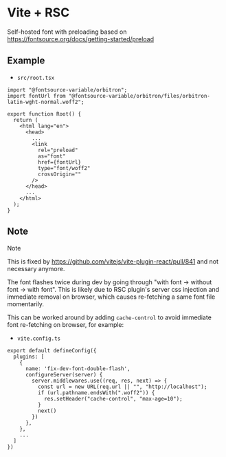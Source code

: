 # Vite + RSC

Self-hosted font with preloading based on https://fontsource.org/docs/getting-started/preload

## Example

- `src/root.tsx`

```tsx
import "@fontsource-variable/orbitron";
import fontUrl from "@fontsource-variable/orbitron/files/orbitron-latin-wght-normal.woff2";

export function Root() {
  return (
    <html lang="en">
      <head>
        ...
        <link
          rel="preload"
          as="font"
          href={fontUrl}
          type="font/woff2"
          crossOrigin=""
        />
      </head>
      ...
    </html>
  );
}
```

## Note

> [!NOTE]
> This is fixed by https://github.com/vitejs/vite-plugin-react/pull/841 and not necessary anymore.

The font flashes twice during dev by going through "with font -> without font -> with font".
This is likely due to RSC plugin's server css injection and immediate removal on browser, which causes re-fetching a same font file momentarily.

This can be worked around by adding `cache-control` to avoid immediate font re-fetching on browser, for example:

- `vite.config.ts`

```tsx
export default defineConfig({
  plugins: [
    {
      name: 'fix-dev-font-double-flash',
      configureServer(server) {
        server.middlewares.use((req, res, next) => {
          const url = new URL(req.url || "", "http://localhost");
          if (url.pathname.endsWith(".woff2")) {
            res.setHeader("cache-control", "max-age=10");
          }
          next()
        })
      },
    },
    ...
  ]
})
```
